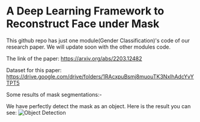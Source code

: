 # A Deep Learning Framework to Reconstruct Face under Mask
This github repo has just one module(Gender Classification)'s code of our research paper. We will update soon with the other modules code.


The link of the paper: https://arxiv.org/abs/2203.12482



Dataset for this paper: https://drive.google.com/drive/folders/1RAcxpuBsmj8muouTK3NxlhAdcYvYTPT5


Some results of mask segmentations:-

We have perfectly detect the mask as an object. Here is the result you can see: 
![Object Detection](https://github.com/itsshuvra/A-Deep-Learning-Framework-to-Reconstruct-Face-under-Mask/blob/main/Results/Mask2.PNG)
